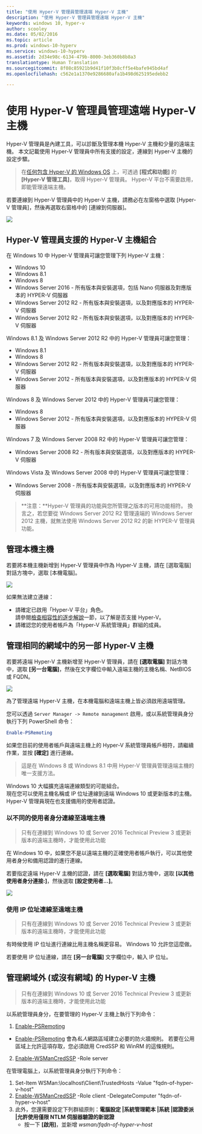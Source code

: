 ```yaml
---
title: "使用 Hyper-V 管理員管理遠端 Hyper-V 主機"
description: "使用 Hyper-V 管理員管理遠端 Hyper-V 主機"
keywords: windows 10, hyper-v
author: scooley
ms.date: 05/02/2016
ms.topic: article
ms.prod: windows-10-hyperv
ms.service: windows-10-hyperv
ms.assetid: 2d34e98c-6134-479b-8000-3eb360b8b8a3
translationtype: Human Translation
ms.sourcegitcommit: 8f08c85921b9d41f10f3b8cff5e4bafe945bd4af
ms.openlocfilehash: c562e1a1370e9286680afa1b498d625195edebb2

---
```


# 使用 Hyper-V 管理員管理遠端 Hyper-V 主機

Hyper-V 管理員是內建工具，可以診斷及管理本機 Hyper-V 主機和少量的遠端主機。  本文記載使用 Hyper-V 管理員中所有支援的設定，連線到 Hyper-V 主機的設定步驟。

> 在[任何包含 Hyper-V 的 Windows OS](../quick_start/walkthrough_compatibility.md#operating-system-requirements) 上，可透過 **[程式和功能]** 的 **[Hyper-V 管理工具]**，取得 Hyper-V 管理員。  Hyper-V 平台不需要啟用，即能管理遠端主機。

若要連線到 Hyper-V 管理員中的 Hyper-V 主機，請務必在左窗格中選取 [Hyper-V 管理員]，然後再選取右窗格中的 [連線到伺服器]。

![](media/HyperVManager-ConnectToHost.png)

## Hyper-V 管理員支援的 Hyper-V 主機組合
在 Windows 10 中 Hyper-V 管理員可讓您管理下列 Hyper-V 主機：
* Windows 10
* Windows 8.1
* Windows 8
* Windows Server 2016 - 所有版本與安裝選項，包括 Nano 伺服器及對應版本的 HYPER-V 伺服器
* Windows Server 2012 R2 - 所有版本與安裝選項，以及對應版本的 HYPER-V 伺服器
* Windows Server 2012 R2 - 所有版本與安裝選項，以及對應版本的 HYPER-V 伺服器

Windows 8.1 及 Windows Server 2012 R2 中的 Hyper-V 管理員可讓您管理：
* Windows 8.1
* Windows 8
* Windows Server 2012 R2 - 所有版本與安裝選項，以及對應版本的 HYPER-V 伺服器
* Windows Server 2012 - 所有版本與安裝選項，以及對應版本的 HYPER-V 伺服器

Windows 8 及 Windows Server 2012 中的 Hyper-V 管理員可讓您管理：
* Windows 8
* Windows Server 2012 - 所有版本與安裝選項，以及對應版本的 HYPER-V 伺服器

Windows 7 及 Windows Server 2008 R2 中的 Hyper-V 管理員可讓您管理：
* Windows Server 2008 R2 - 所有版本與安裝選項，以及對應版本的 HYPER-V 伺服器

Windows Vista 及 Windows Server 2008 中的 Hyper-V 管理員可讓您管理：
* Windows Server 2008 - 所有版本與安裝選項，以及對應版本的 HYPER-V 伺服器

> **注意：**Hyper-V 管理員的功能與您所管理之版本的可用功能相符。 換言之，若您要從 Windows Server 2012 R2 管理遠端的 Windows Server 2012 主機，就無法使用 Windows Server 2012 R2 的新 HYPER-V 管理員功能。

## 管理本機主機 ##
若要將本機主機新增到 Hyper-V 管理員中作為 Hyper-V 主機，請在 [選取電腦] 對話方塊中，選取 [本機電腦]。

![](media/HyperVManager-ConnectToLocalHost.png)

如果無法建立連線：
*  請確定已啟用「Hyper-V 平台」角色。  
  請參閱[檢查相容性的逐步解說](../quick_start/walkthrough_compatibility.md)一節，以了解是否支援 Hyper-V。
*  請確認您的使用者帳戶為「Hyper-V 系統管理員」群組的成員。


## 管理相同的網域中的另一部 Hyper-V 主機 ##

若要將遠端 Hyper-V 主機新增至 Hyper-V 管理員，請在 **[選取電腦]** 對話方塊中，選取 **[另一台電腦]**，然後在文字欄位中輸入遠端主機的主機名稱、NetBIOS 或 FQDN。

![](media/HyperVManager-ConnectToRemoteHost.png)

為了管理遠端 Hyper-V 主機，在本機電腦和遠端主機上皆必須啟用遠端管理。

您可以透過 `Server Manager -> Remote management` 啟用，或以系統管理員身分執行下列 PowerShell 命令： 

``` PowerShell
Enable-PSRemoting
```

如果您目前的使用者帳戶與遠端主機上的 Hyper-V 系統管理員帳戶相符，請繼續作業，並按 **[確定]** 進行連線。  

> 這是在 Windows 8 或 Windows 8.1 中用 Hyper-V 管理員管理遠端主機的唯一支援方法。


Windows 10 大幅擴充遠端連線類型的可能組合。  
現在您可以使用主機名稱或 IP 位址連線到遠端 Windows 10 或更新版本的主機。  Hyper-V 管理員現在也支援備用的使用者認證。  


### 以不同的使用者身分連線至遠端主機
> 只有在連線到 Windows 10 或 Server 2016 Technical Preview 3 或更新版本的遠端主機時，才能使用此功能

在 Windows 10 中，如果您不是以遠端主機的正確使用者帳戶執行，可以其他使用者身分和備用認證的進行連線。

若要指定遠端 Hyper-V 主機的認證，請在 **[選取電腦]** 對話方塊中，選取 **[以其他使用者身分連接:]**，然後選取 **[設定使用者...]**。

![](media/HyperVManager-ConnectToRemoteHostAltCreds.png)


### 使用 IP 位址連線至遠端主機
> 只有在連線到 Windows 10 或 Server 2016 Technical Preview 3 或更新版本的遠端主機時，才能使用此功能

有時候使用 IP 位址進行連線比用主機名稱更容易。 Windows 10 允許您這麼做。

若要使用 IP 位址連線，請在 **[另一台電腦]** 文字欄位中，輸入 IP 位址。


## 管理網域外 (或沒有網域) 的 Hyper-V 主機 ##
> 只有在連線到 Windows 10 或 Server 2016 Technical Preview 3 或更新版本的遠端主機時，才能使用此功能

以系統管理員身分，在要管理的 Hyper-V 主機上執行下列命令：

1.  [Enable-PSRemoting](https://technet.microsoft.com/en-us/library/hh849694.aspx)
  * [Enable-PSRemoting](https://technet.microsoft.com/en-us/library/hh849694.aspx) 會為*私人*網路區域建立必要的防火牆規則。 若要在公用區域上允許這項存取，您必須啟用 CredSSP 和 WinRM 的這條規則。
2.  [Enable-WSManCredSSP](https://technet.microsoft.com/en-us/library/hh849872.aspx) -Role server

在管理電腦上，以系統管理員身分執行下列命令：

1. Set-Item WSMan:\localhost\Client\TrustedHosts -Value "fqdn-of-hyper-v-host"
2. [Enable-WSManCredSSP](https://technet.microsoft.com/en-us/library/hh849872.aspx) -Role client -DelegateComputer "fqdn-of-hyper-v-host"
3. 此外，您還需要設定下列群組原則：**電腦設定 |系統管理範本 |系統 |認證委派 |允許使用僅限 NTLM 伺服器驗證的新認證**
    * 按一下 **[啟用]**，並新增 *wsman/fqdn-of-hyper-v-host*



<!--HONumber=Nov16_HO1-->


